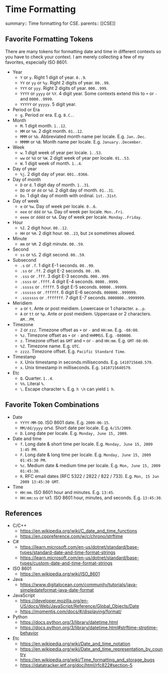 # Time Formatting

summary:: Time formatting for CSE.
parents:: [[CSE]]

## Favorite Formatting Tokens

There are many tokens for formatting date and time in different contexts so you have to check your context. I am merely collecting a few of my favorites, especially ISO 8601.

- Year
  - `Y` or `y`. Right 1 digit of year. `0..9`.
  - `YY` or `yy` or `%y`. Right 2 digits of year. `00..99`.
  - `YYY` or `yyy`. Right 2 digits of year. `000..999`.
  - `YYYY` or `yyyy` or `%Y`. 4 digit year. Some contexts extend this to `+` or `-` and `0000..9999`.
  - `YYYYY` or `yyyyy`. 5 digit year.
- Period or Era
  - `g`. Period or era. E.g. `B.C.`.
- Month
  - `M`. 1 digit month. `1..12`.
  - `MM` or `%m`. 2 digit month. `01..12`.
  - `MMM` or `%b`. Abbreviated month name per locale. E.g. `Jan..Dec`.
  - `MMMM` or `%B`. Month name per locale. E.g. `January..December`.
- Week
  - `w`. 1 digit week of year per locale. `1..53`.
  - `ww` or `%U` or `%W`. 2 digit week of year per locale. `01..53`.
  - `W`. 1 digit week of month. `1..4`.
- Day of year
  - `%j`. 2 digit day of year. `001..0366`.
- Day of month
  - `D` or `d`. 1 digit day of month. `1..31`.
  - `DD` or or `dd` or `%d`. 2 digit day of month. `01..31`.
  - `Do`. 1 digit day of month with ordinal. `1st..31st`.
- Day of week
  - `e` or `%w`. Day of week per locale. `0..6`.
  - `eee` or `ddd` or `%a`. Day of week per locale. `Mon..Fri`.
  - `eeee` or `dddd` or `%A`. Day of week per locale. `Monday..Friday`.
- Hour
  - `%I`. 2 digit hour. `00..12`.
  - `HH` or `%H`. 2 digit hour. `00..23`, but `24` sometimes allowed.
- Minute
  - `mm` or `%M`. 2 digit minute. `00..59`.
- Second
  - `ss` or `%S`. 2 digit second. `00..59`.
- Subsecond
  - `.s` or `.f`. 1 digit E-1 seconds. `00..99`.
  - `.ss` or `.ff`. 2 digit E-2 seconds. `00..99`.
  - `.sss` or `.fff`. 3 digit E-3 seconds. `000..999`.
  - `.ssss` or `.ffff`. 4 digit E-4 seconds. `0000..9999`.
  - `.sssss` or `.fffff`. 5 digit E-5 seconds. `00000..99999`.
  - `.ssssss` or `.ffffff`. 6 digit E-6 seconds. `000000..999999`.
  - `.sssssss` or `.fffffff`. 7 digit E-7 seconds. `0000000..9999999`.
- Meridiem
  - `a` or `t`. Ante or post meidiem. Lowercase or 1 character. `a..p`.
  - `A` or `tt` or `%p`. Ante or post meidiem. Uppercase or 2 characters. `AM..PM`.
- Timezone
  - `Z` or `zzz`. Timezone offset as `+` or `-` and `HH:mm`. E.g. `-08:00`.
  - `%z`. Timezone offset as `+` or `-` and `HHMMSS`. E.g. `-080000`.
  - `z`. Timezone offset as `GMT` and `+` or `-` and `HH:mm`. E.g. `GMT-08:00`.
  - `%Z`. Timezone name. E.g. `UTC`.
  - `zzzz`. Timezone offset. E.g. `Pacific Standard Time`.
- Timestamp
  - `X`. Unix timestamp in seconds.milliseconds. E.g. `1410715640.579`.
  - `x`. Unix timestamp in milliseconds. E.g. `1410715640579`.
- Etc
  - `Q`. Quarter. `1..4`.
  - `%%`. Literal `%`.
  - `\`. Escape character `%`. E.g. `h \h` can yield `1 h`.

## Favorite Token Combinations

- Date
  - `YYYY-MM-DD`. ISO 8601 date. E.g. `2009-06-15`.
  - `MM/dd/yyyy` or`%d`. Short date per locale. E.g. `6/15/2009`.
  - `D`. Long date per locale. E.g. `Monday, June 15, 2009`.
- Date and time
  - `f`. Long date & short time per locale. E.g. `Monday, June 15, 2009 1:45 PM`.
  - `F`. Long date & long time per locale. E.g. `Monday, June 15, 2009 01:45:30 PM`.
  - `%c`. Medium date & medium time per locale. E.g. `Mon, June 15, 2009 01:45:30`.
  - `R`. RFC email dates (RFC 5322 / 2822 / 822 / 733). E.g. `Mon, 15 Jun 2009 13:45:30 GMT`.
- Time
  - `HH:mm`. ISO 8601 hour and minutes. E.g. `13:45`.
  - `HH:mm:ss` or `%X`1. ISO 8601 hour, minutes, and seconds. E.g. `13:45:30`.

## References

- C/C++
  - https://en.wikipedia.org/wiki/C_date_and_time_functions
  - https://en.cppreference.com/w/c/chrono/strftime
- C#
  - https://learn.microsoft.com/en-us/dotnet/standard/base-types/standard-date-and-time-format-strings
  - https://learn.microsoft.com/en-us/dotnet/standard/base-types/custom-date-and-time-format-strings
- ISO 8601
  - https://en.wikipedia.org/wiki/ISO_8601
- Java
  - https://www.digitalocean.com/community/tutorials/java-simpledateformat-java-date-format
- JavaScript
  - https://developer.mozilla.org/en-US/docs/Web/JavaScript/Reference/Global_Objects/Date
  - https://momentjs.com/docs/#/displaying/format/
- Python
  - https://docs.python.org/3/library/datetime.html
  - https://docs.python.org/3/library/datetime.html#strftime-strptime-behavior
- Etc
  - https://en.wikipedia.org/wiki/Date_and_time_notation
  - https://en.wikipedia.org/wiki/Date_and_time_representation_by_country
  - https://en.wikipedia.org/wiki/Time_formatting_and_storage_bugs
  - https://datatracker.ietf.org/doc/html/rfc822#section-5
